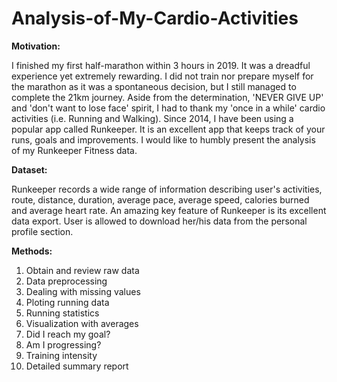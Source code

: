 # Analysis-of-My-Cardio-Activities

**Motivation:**

I finished my first half-marathon within 3 hours in 2019. It was a dreadful experience yet extremely rewarding. I did not train nor prepare myself for the marathon as it was a spontaneous decision, but I still managed to complete the 21km journey. Aside from the determination, 'NEVER GIVE UP' and 'don't want to lose face' spirit, I had to thank my 'once in a while' cardio activities (i.e. Running and Walking). Since 2014, I have been using a popular app called Runkeeper. It is an excellent app that keeps track of your runs, goals and improvements. I would like to humbly present the analysis of my Runkeeper Fitness data.


**Dataset:**  

Runkeeper records a wide range of information describing user's activities, route, distance, duration, average pace, average speed, calories burned and average heart rate. An amazing key feature of Runkeeper is its excellent data export. User is allowed to download her/his data from the personal profile section.


**Methods:**
1. Obtain and review raw data
2. Data preprocessing
3. Dealing with missing values
4. Ploting running data
5. Running statistics
6. Visualization with averages
7. Did I reach my goal?
8. Am I progressing?
9. Training intensity
10. Detailed summary report




